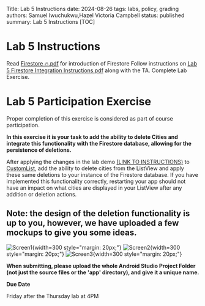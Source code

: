 Title: Lab 5 Instructions
date: 2024-08-26
tags: labs, policy, grading
authors: Samuel Iwuchukwu,Hazel Victoria Campbell
status: published
summary: Lab 5 Instructions
[TOC]

# Lab 5 Instructions

Read [Firestore 🔥.pdf]({attach}slides/Firestore.pdf) for introduction of Firestore
Follow instructions on [Lab 5 Firestore Integration Instructions.pdf]({attach}slides/Lab5FInteg.pdf) along with the TA.
Complete Lab Exercise.


# Lab 5 Participation Exercise

Proper completion of this exercise is considered as part of course participation.

**In this exercise it is your task to add the ability to delete Cities and integrate this functionality with the Firestore database, allowing for the persistence of deletions.**

After applying the changes in the lab demo [(LINK TO INSTRUCTIONS)]({attach}slides/Lab5FInteg.pdf) to [CustomList](https://github.com/simpleParadox/CMPUT-301-CustomList), add the ability to delete cities from the ListView and apply these same deletions to your instance of the Firestore database. If you have implemented this functionality correctly, restarting your app should not have an impact on what cities are displayed in your ListView after any addition or deletion actions.

## **Note: the design of the deletion functionality is up to you, however, we have uploaded a few mockups to give you some ideas.**

![Screen1]({attach}../images/lab5/lab5_img1.png){width=300 style="margin: 20px;"}
![Screen2]({attach}../images/lab5/lab5_img2.png){width=300 style="margin: 20px;"}
![Screen3]({attach}../images/lab5/lab5_img3.png){width=300 style="margin: 20px;"}

**When submitting, please upload the whole Android Studio Project Folder (not just the source files or the 'app' directory), and give it a unique name.**

**Due Date**

Friday after the Thursday lab at 4PM